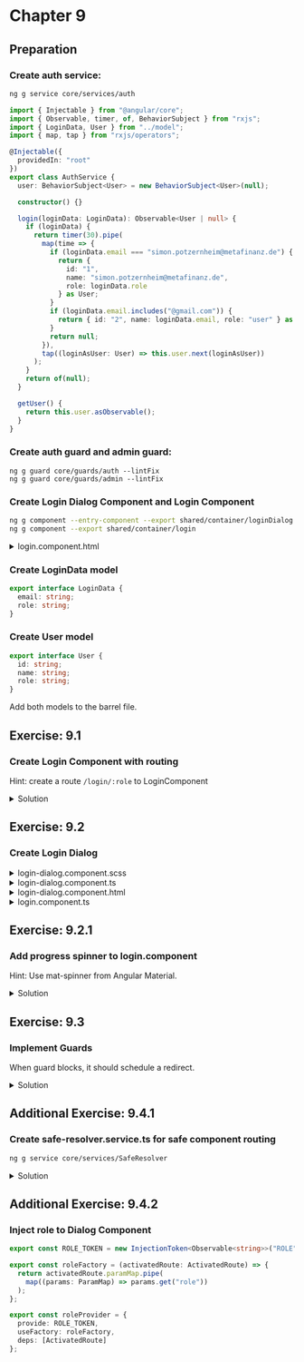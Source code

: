 # Chapter 9

## Preparation

### Create auth service:

```bash
ng g service core/services/auth
```

```typescript
import { Injectable } from "@angular/core";
import { Observable, timer, of, BehaviorSubject } from "rxjs";
import { LoginData, User } from "../model";
import { map, tap } from "rxjs/operators";

@Injectable({
  providedIn: "root"
})
export class AuthService {
  user: BehaviorSubject<User> = new BehaviorSubject<User>(null);

  constructor() {}

  login(loginData: LoginData): Observable<User | null> {
    if (loginData) {
      return timer(30).pipe(
        map(time => {
          if (loginData.email === "simon.potzernheim@metafinanz.de") {
            return {
              id: "1",
              name: "simon.potzernheim@metafinanz.de",
              role: loginData.role
            } as User;
          }
          if (loginData.email.includes("@gmail.com")) {
            return { id: "2", name: loginData.email, role: "user" } as User;
          }
          return null;
        }),
        tap((loginAsUser: User) => this.user.next(loginAsUser))
      );
    }
    return of(null);
  }

  getUser() {
    return this.user.asObservable();
  }
}
```

### Create auth guard and admin guard:

```cli
ng g guard core/guards/auth --lintFix
ng g guard core/guards/admin --lintFix
```

### Create Login Dialog Component and Login Component

```bash
ng g component --entry-component --export shared/container/loginDialog
ng g component --export shared/container/login
```

<details>
<summary>login.component.html</summary>

```html
<button mat-button color="primary" (click)="openModal()">Login</button>
```

</details>

### Create LoginData model

```typescript
export interface LoginData {
  email: string;
  role: string;
}
```

### Create User model

```typescript
export interface User {
  id: string;
  name: string;
  role: string;
}
```

Add both models to the barrel file.

## Exercise: 9.1

### Create Login Component with routing

Hint: create a route <code>/login/:role</code> to LoginComponent

<details>
<summary>Solution</summary>

home-routing.module.ts

```typescript
import { NgModule } from "@angular/core";
import { Routes, RouterModule } from "@angular/router";
import { HomeComponent } from "./home/home.component";
import { LoginComponent } from "src/app/shared/container/login/login.component";

const routes: Routes = [
  {
    path: "index",
    component: HomeComponent,
    children: [
      {
        path: "login/:role",
        component: LoginComponent
      }
    ]
  },
  {
    path: "",
    redirectTo: "index"
  }
];

@NgModule({
  imports: [RouterModule.forChild(routes)],
  exports: [RouterModule]
})
export class HomeRoutingModule {}
```

home.component.html

```html
<cool-header-with-sidenav>
  <ng-container navlist>
    <mat-nav-list>
      <a mat-list-item routerLink="login/admin" routerLinkActive="active">Login as Admin</a>
      <a mat-list-item routerLink="login/user" routerLinkActive="active">Login as User</a>
    </mat-nav-list>
  </ng-container>
  <p body>
    <router-outlet></router-outlet>
  </p>
</cool-header-with-sidenav>
```

</details>

## Exercise: 9.2

### Create Login Dialog

<details>
<summary>login-dialog.component.scss</summary>

```css
form {
  display: flex;
  flex-direction: column;
}
```

</details>

<details>
<summary>login-dialog.component.ts</summary>

```typescript
import { Component, Inject } from "@angular/core";
import { MatDialogRef, MAT_DIALOG_DATA } from "@angular/material";

@Component({
  selector: "cool-login-dialog",
  templateUrl: "./login-dialog.component.html",
  styleUrls: ["./login-dialog.component.scss"]
})
export class LoginDialogComponent {
  roles = ["user", "admin"];
  state = {
    role: "user",
    email: "simon@gmail.com"
  };

  constructor(
    public dialogRef: MatDialogRef<LoginDialogComponent>,
    @Inject(MAT_DIALOG_DATA) public data: any
  ) {
    data.role.subscribe(role => (this.state.role = role));
  }
}
```

</details>
<details>
<summary>login-dialog.component.html</summary>

```html
<h2>Please Log in as {{state.role}}</h2>
<form (ngSubmit)="dialogRef.close(state)" #loginForm="ngForm">
  <mat-form-field>
    <mat-select placeholder="Role" #roleInput [(value)]="state.role">
      <mat-option *ngFor="let role of roles" [value]="role">
        {{role}}
      </mat-option>
    </mat-select>
  </mat-form-field>

  <mat-form-field>
    <input required name="email" [(ngModel)]="state.email" matInput placeholder="Email" #email="ngModel">
    <mat-error> {{ data.message }} </mat-error>
  </mat-form-field>

  <button [disabled]="!email.valid" mat-button color="primary">
    Login
  </button>
</form>
```

</details>
<details>
<summary>login.component.ts</summary>

```typescript
import { Component, OnInit } from "@angular/core";
import { MatDialog, MatDialogConfig, MatDialogRef } from "@angular/material";
import { Router, ActivatedRoute, ParamMap } from "@angular/router";
import { LoginDialogComponent } from "../login-dialog/login-dialog.component";
import { switchMap, map, tap } from "rxjs/operators";
import { AuthService } from "src/app/core/services/auth.service";
import { LoginData } from "src/app/core/model/logindata";
import { User } from "src/app/core/model/user";
import { of } from "rxjs";

@Component({
  selector: "cool-login",
  templateUrl: "./login.component.html",
  styleUrls: ["./login.component.scss"]
})
export class LoginComponent implements OnInit {
  dialogRef: MatDialogRef<LoginDialogComponent>;

  config: MatDialogConfig = {
    disableClose: false,
    hasBackdrop: true,
    backdropClass: "",
    width: "",
    height: "",
    position: {
      top: "",
      bottom: "",
      left: "",
      right: ""
    },
    data: {
      message: "",
      role: of("user")
    }
  };

  loading = false;

  constructor(
    private auth: AuthService,
    public dialog: MatDialog,
    private router: Router,
    private activatedRoute: ActivatedRoute
  ) {
    this.config.data.role = this.activatedRoute.paramMap.pipe(
      map((params: ParamMap) => params.get("role"))
    );
    this.openModal();
  }

  ngOnInit() {}

  openModal() {
    this.dialogRef = this.dialog.open(LoginDialogComponent, this.config);
    this.dialogRef
      .afterClosed()
      .pipe(
        tap(() => (this.loading = true)),
        switchMap((loginData: LoginData) => {
          console.log("data", loginData);
          return this.auth.login(loginData);
        })
      )
      .subscribe((user: User | null) => {
        this.loading = false;
        console.log("user", user);
        this.dialogRef = null;
        if (user) {
          if (user.role) {
            this.router.navigate(["/" + user.role]);
          } else {
            this.router.navigate(["/user"]);
          }
        } else {
          this.config.data.message = "Unauthorized";
          this.openModal();
        }
      });
  }
}
```

</details>

## Exercise: 9.2.1

### Add progress spinner to login.component

Hint: Use mat-spinner from Angular Material.

<details>
<summary>Solution</summary>

login.component.html

```html
<button *ngIf="!loading; else spinner" mat-button color="primary" (click)="openModal()">Login</button>
<ng-template #spinner>
  <mat-spinner></mat-spinner>
</ng-template>
```

</details>

## Exercise: 9.3

### Implement Guards

When guard blocks, it should schedule a redirect.

<details>
<summary>Solution</summary>

### Add guards to app-routing.module.ts

```typescript
import { NgModule } from "@angular/core";
import { Routes, RouterModule } from "@angular/router";
import { AdminGuard } from "./core/guards/admin.guard";
import { AuthGuard } from "./core/guards/auth.guard";

const routes: Routes = [
  {
    path: "admin",
    loadChildren: "./views/admin/admin.module#AdminModule",
    canLoad: [AuthGuard, AdminGuard],
    canActivate: [AuthGuard, AdminGuard]
  },
  {
    path: "user",
    loadChildren: "./views/user/user.module#UserModule",
    canLoad: [AuthGuard],
    canActivate: [AuthGuard]
  },
  {
    path: "home",
    loadChildren: "./views/home/home.module#HomeModule"
  },
  {
    path: "",
    redirectTo: "home",
    pathMatch: "full"
  }
];

@NgModule({
  imports: [
    RouterModule.forRoot(
      routes
      // { enableTracing: true } // <-- debugging purposes only
    )
  ],
  exports: [RouterModule]
})
export class AppRoutingModule {}
```

### admin.guard.ts

```typescript
import { Injectable } from "@angular/core";
import {
  CanActivate,
  ActivatedRouteSnapshot,
  RouterStateSnapshot,
  CanLoad,
  Router,
  Route
} from "@angular/router";
import { Observable } from "rxjs";
import { AuthService } from "../services/auth.service";
import { map, tap, take } from "rxjs/operators";

@Injectable({
  providedIn: "root"
})
export class AdminGuard implements CanActivate, CanLoad {
  constructor(private auth: AuthService, private router: Router) {}
  canActivate(
    next: ActivatedRouteSnapshot,
    state: RouterStateSnapshot
  ): Observable<boolean> | Promise<boolean> | boolean {
    return this.userIsAdmin();
  }

  canLoad(route: Route): Observable<boolean> | Promise<boolean> | boolean {
    return this.userIsAdmin();
  }

  userIsAdmin(): Observable<boolean> {
    return this.auth.getUser().pipe(
      map(user => user.role === "admin"),
      tap(canload => {
        if (!canload) {
          console.log("error. goback to home.");
          this.router.navigate(["/home"]);
        }
      }),
      take(1)
    );
  }
}
```

### auth.guard.ts

```typescript
import { Injectable } from "@angular/core";
import {
  CanActivate,
  ActivatedRouteSnapshot,
  RouterStateSnapshot,
  Router,
  CanLoad,
  Route
} from "@angular/router";
import { Observable } from "rxjs";
import { AuthService } from "../services/auth.service";
import { map, tap, take } from "rxjs/operators";

@Injectable({
  providedIn: "root"
})
export class AuthGuard implements CanActivate, CanLoad {
  constructor(private auth: AuthService, private router: Router) {}
  canActivate(
    next: ActivatedRouteSnapshot,
    state: RouterStateSnapshot
  ): Observable<boolean> | Promise<boolean> | boolean {
    return this.verifyUser();
  }

  canLoad(route: Route): Observable<boolean> | Promise<boolean> | boolean {
    return this.verifyUser();
  }

  verifyUser(): Observable<boolean> {
    return this.auth.getUser().pipe(
      map(Boolean),
      tap(canload => {
        if (!canload) {
          console.log("error. goback to home.");
          this.router.navigate(["/home"]);
        }
      }),
      take(1)
    );
  }
}
```

</details>

## Additional Exercise: 9.4.1

### Create safe-resolver.service.ts for safe component routing

```bash
ng g service core/services/SafeResolver
```

<details><summary>Solution</summary>

safe-resolver.service.ts

```typescript
import { Injectable } from "@angular/core";
import {
  Router,
  Resolve,
  RouterStateSnapshot,
  ActivatedRouteSnapshot
} from "@angular/router";
import { Observable, of, EMPTY } from "rxjs";
import { mergeMap, take } from "rxjs/operators";

import { Safe } from "../model";
import { SafeService } from "./safe.service";

@Injectable({
  providedIn: "root"
})
export class SafeResolverService implements Resolve<Safe> {
  constructor(private safeService: SafeService, private router: Router) {}

  resolve(
    route: ActivatedRouteSnapshot,
    state: RouterStateSnapshot
  ): Observable<Safe> | Observable<never> {
    const id = route.paramMap.get("id");

    return this.safeService.getSafe(id).pipe(
      take(1),
      mergeMap(safe => {
        if (safe) {
          return of(safe);
        } else {
          // id not found
          this.router.navigate(["home"]);
          return EMPTY;
        }
      })
    );
  }
}
```

safe.component.ts

```typescript
this.safe$ = this.activatedRoute.data.pipe(
  map((data: { safe: Safe }) => {
    return data.safe;
  })
);
```

Question: Is safe.component now dumb?

</details>

## Additional Exercise: 9.4.2

### Inject role to Dialog Component

```typescript
export const ROLE_TOKEN = new InjectionToken<Observable<string>>("ROLE");

export const roleFactory = (activatedRoute: ActivatedRoute) => {
  return activatedRoute.paramMap.pipe(
    map((params: ParamMap) => params.get("role"))
  );
};

export const roleProvider = {
  provide: ROLE_TOKEN,
  useFactory: roleFactory,
  deps: [ActivatedRoute]
};
```
